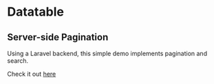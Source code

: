 # Datatable

## Server-side Pagination
Using a Laravel backend, this simple demo implements pagination and search.

Check it out [here](https://sererejegede.github.io/pagination)
